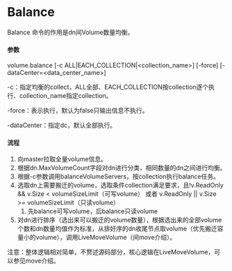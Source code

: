 # Balance

Balance 命令的作用是dn间Volume数量均衡。

#### 参数

volume.balance [-c ALL|EACH_COLLECTION|<collection_name>] [-force] [-dataCenter=<data_center_name>]

-c：指定均衡的collect，ALL全部、EACH_COLLECTION按collection逐个执行、collection_name指定collection。

-force：表示执行，默认为false只输出信息不执行。

-dataCenter：指定dc，默认全部执行。

#### 流程

1. 向master拉取全量volume信息。
2. 根据dn.MaxVolumeCount字段对dn进行分类，相同数量的dn之间进行均衡。
3. 根据-c参数调用balanceVolumeServers，按collection执行balance任务。
4. 选取dn上需要搬迁的volume，选取条件collection满足要求，且!v.ReadOnly && v.Size < volumeSizeLimit（可写volume） 或者 v.ReadOnly || v.Size >= volumeSizeLimit（只读volume）
   1. 先balance可写volume，后balance只读volume
5. 对dn进行排序（选出来可以搬迁的volume数量），根据选出来的全部volume个数和dn数量均值作为标准，从排好序的dn收尾节点取volume（优先搬迁容量小的volume），调用LiveMoveVolume（间move介绍）。

注意：整体逻辑相对简单，不赘述源码部分，核心逻辑在LiveMoveVolume，可以参见move介绍。

